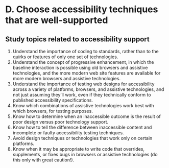 # D. Choose accessibility techniques that are well-supported
## Study topics related to accessibility support
1. Understand the importance of coding to standards, rather than to the quirks or features of only one set of technologies.
2. Understand the concept of progressive enhancement, in which the baseline interaction is possible using old browsers and assistive technologies, and the more modern web site features are available for more modern browsers and assistive technologies.
3. Understand the importance of testing web designs for accessibility across a variety of platforms, browsers, and assistive technologies, and not just assuming they’ll work, even if they technically conform to published accessibility specifications.
4. Know which combinations of assistive technologies work best with which browsers, for testing purposes.
5. Know how to determine when an inaccessible outcome is the result of poor design versus poor technology support. 
6. Know how to tell the difference between inaccessible content and incomplete or faulty accessibility testing techniques.
7. Avoid design techniques or technologies that work only on certain platforms.
8. Know when it may be appropriate to write code that overrides, supplements, or fixes bugs in browsers or assistive technologies (do this only with great caution!).
